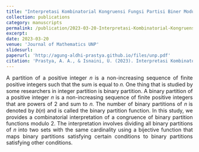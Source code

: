 ```yaml
---
title: "Interpretasi Kombinatorial Kongruensi Fungsi Partisi Biner Modulo 2"
collection: publications
category: manuscripts
permalink: /publication/2023-03-20-Interpretasi-Kombinatorial-Kongruensi-Fungsi-Partisi-Biner-Modulo-2
excerpt: 
date: 2023-03-20
venue: 'Journal of Mathematics UNP'
slidesurl: 
paperurl: 'http://agung-aldhi-prastya.github.io/files/unp.pdf'
citation: 'Prastya, A. A., & Isnaini, U. (2023). Interpretasi Kombinatorial Kongruensi Fungsi Partisi Biner Modulo 2. <i>Journal of Mathematics UNP</i>, 8(1), 85-91.'
---
```

<p align=justify>
A partition of a positive integer 𝑛 is a non-increasing sequence of
finite positive integers such that the sum is equal to 𝑛. One thing that
is studied by some researchers in integer partition is binary partition.
A binary partition of a positive integer 𝑛 is a non-increasing sequence
of finite positive integers that are powers of 2 and sum to 𝑛. The
number of binary partitions of 𝑛 is denoted by 𝑏(𝑛) and is called the
binary partition function. In this study, we provides a combinatorial
interpretation of a congruence of binary partition functions modulo 2.
The interpretation involves dividing all binary partitions of 𝑛 into two
sets with the same cardinality using a bijective function that maps
binary partitions satisfying certain conditions to binary partitions
satisfying other conditions.
</p>
